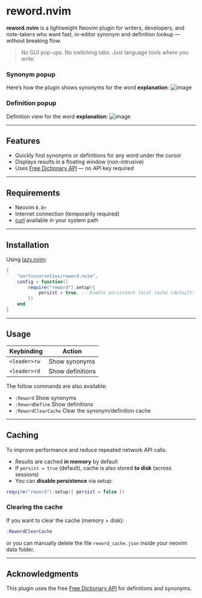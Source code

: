 # reword.nvim

**reword.nvim** is a lightweight Neovim plugin for writers, developers, and note-takers who want fast, in-editor synonym and definition lookup — without breaking flow.

> No GUI pop-ups. No switching tabs. Just language tools where you write.

### Synonym popup
Here’s how the plugin shows synonyms for the word **explanation**:
![image](https://github.com/user-attachments/assets/addfed4f-00fa-466b-866a-55175041d71b)

### Definition popup
Definition view for the word **explanation**:
![image](https://github.com/user-attachments/assets/00761257-74c2-4cd6-8301-48ac71bccada)

---

## Features

- Quickly find synonyms or definitions for any word under the cursor
- Displays results in a floating window (non-intrusive)
- Uses [Free Dictionary API](https://dictionaryapi.dev/) — no API key required

---

## Requirements

- Neovim `0.8+`
- Internet connection (temporarily required)
- [curl](https://curl.se/) available in your system path

---

## Installation

Using [lazy.nvim](https://github.com/folke/lazy.nvim):

```lua
{ 
    "martincornelius/reword.nvim",
    config = function()
        require("reword").setup({
            persist = true, -- Enable persistent local cache (default: true)
        })
    end
}
```

---

## Usage
| Keybinding   | Action           |
| ------------ | ---------------- |
| `<leader>rw` | Show synonyms    |
| `<leader>rd` | Show definitions |

The follow commands are also available:
- `:Reword` Show synonyms
- `:RewordDefine` Show definitions
- `:RewordClearCache` Clear the synonym/definition cache

---

## Caching
To improve performance and reduce repeated network API calls:
- Results are cached **in memory** by default
- If `persist = true` (default), cache is also stored **to disk** (across sessions)
- You can **disable persistence** via setup:
```lua
require("reword").setup({ persist = false })
```

### Clearing the cache
If you want to clear the cache (memory + disk):
```lua
:RewordClearCache
```

or you can manually delete the file `reword_cache.json` inside your neovim data folder.

---

## Acknowledgments
This plugin uses the free [Free Dictionary API](https://dictionaryapi.dev/) for definitions and synonyms.

